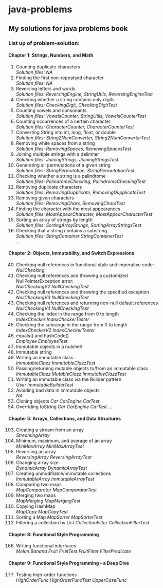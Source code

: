 # java-problems
## My solutions for java problems book

### List up of problem-solution:

#### Chapter 1: Strings, Numbers, and Math
1. Counting duplicate characters  
   *Solution files: NA*
2. Finding the first non-repeatsed character  
   *Solution files: NA*
3. Reversing letters and words  
   *Solution files: ReversingEngine, StringUtils, ReversingEngineTest*
4. Checking whether a string contains only digits  
   *Solution files: CheckingDigit, CheckingDigitTest*
5. Counting vowels and consonants  
   *Solution files: VowelsCounter, StringUtils, VowelsCounterTest*
6. Counting occurrences of a certain character  
   *Solution files: CharacterCounter, CharacterCounterTest*
7. Converting String into int, long, float, or double  
   *Solution files: String2NumConverter, String2NumConverterTest*
8. Removing white spaces from a string  
   *Solution files: RemovingSpaces, RemovingSpacesTest*
9. Joining multiple strings with a delimiter  
   *Solution files: JoiningStrings, JoiningStringsTest*
10. Generating all permutations of a given string  
   *Solution files: StringPermutation, StringPermutationTest*
11. Checking whether a string is a palindrome  
   *Solution files: PalindromeChecking, PalindromeCheckingTest*
12. Removing duplicate characters  
   *Solution files: RemovingDupplicate, RemovingDupplicateTest*
13. Removing given characters  
   *Solution files: RemovingChars, RemovingCharsTest*
14. Finding the character with the most appearances  
   *Solution files: MostAppearCharacter, MostAppearCharacterTest*
15. Sorting an array of strings by length  
   *Solution files: SortingArrayStrings, SortingArrayStringsTest*
16. Checking that a string contains a substring  
   *Solution files: StringContainer StringContainerTest*  
   ...

#### Chapter 2: Objects, Immutability, and Switch Expressions

40. Checking null references in functional style and imperative code:  
   *NullChecking*
41. Checking null references and throwing a customized
NullPointerException error:  
   *NullCheckingV2 NullCheckingTest*
42. Checking null references and throwing the
specified exception  
   *NullCheckingV3 NullCheckingTest*
43. Checking null references and returning non-null default
references  
   *NullCheckingV4 NullCheckingTest*
44. Checking the index in the range from 0 to length  
   *IndexChecker IndexCheckerTester*
45. Checking the subrange in the range from 0 to length  
   *IndexCheckerV2 IndexCheckerTester*
46. equals() and hashCode()  
   *Employee EmployeeTest*
47. Immutable objects in a nutshell  
48. Immutable string  
49. Writing an immutable class  
   *ImmutableClazz ImmutableClazzTest*
50. Passing/returning mutable objects to/from an immutable class  
   *ImmutableClazz MutableClazz ImmutableClazzTest*
51. Writing an immutable class via the Builder pattern  
   *User ImmutableBuilderTest*
52. Avoiding bad data in immutable objects  
   *NA*
53. Cloning objects
   *Car CarEngine CarTest*
54. Overriding toString
   *Car CarEngine CarTest*
...

#### Chapter 5: Arrays, Collections, and Data Structures

103. Creating a stream from an array  
   *StreamingArray*
104. Minimum, maximum, and average of an array  
   *MinMaxArray MinMaxArrayTest*
105. Reversing an array  
   *ReversingArray ReversingArrayTest*
108. Changing array size  
   *DynamicArray DynamicArrayTest*
109. Creating unmodifiable/immutable collections  
   *ImmutableArray ImmutableArrayTest*
114. Comparing two maps  
   *MapComparator MapComparatorTest*
115. Merging two maps  
   *MapMerging MapMergingTest*
116. Copying HashMap  
   *MapCopy MapCopyTest*
117. Sorting a Map
   *MapSorter MapSorterTest*
120. Filtering a collection by List
   *CollectionFilter CollectionFilterTest*  

#### Chapter 8: Functional Style Programming
166. Writing functional interfaces  
   *Melon Banana Fruit FruitTest FruitFilter FilterPredicate*

#### Chapter 9: Functional Style Programming - a Deep Dive
177. Testing high-order functions  
   *HighOrderFunc HighOrderFuncTest UpperCaseFunc*
